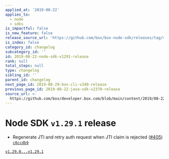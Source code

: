 ```yaml
---
applied_at: '2019-08-22'
applies_to:
  - node
  - sdks
is_impactful: false
is_new_feature: false
release_source_url: 'https://github.com/box/box-node-sdk/releases/tag/v1.29.1'
is_index: false
category_id: changelog
subcategory_id: ''
id: 2019-08-22-node-sdk-v1291-release
rank: null
total_steps: null
type: changelog
sibling_id: ''
parent_id: changelog
next_page_id: 2019-08-29-box-cli-v240-release
previous_page_id: 2019-08-22-java-sdk-v2370-release
source_url: >-
  https://github.com/box/developer.box.com/blob/main/content/2019/08-22-node-sdk-v1291-release.md
---
```

# Node SDK `v1.29.1` release

- Regenerate JTI and retry auth request when JTI claim is rejected ([#405](https://github.com/box/box-node-sdk/pull/405))  [`c0ccdb9`](https://github.com/box/box-node-sdk/commit/c0ccdb9)

[`v1.29.0...v1.29.1`](https://github.com/box/box-node-sdk/compare/`v1.29.0...v1.29.1`)